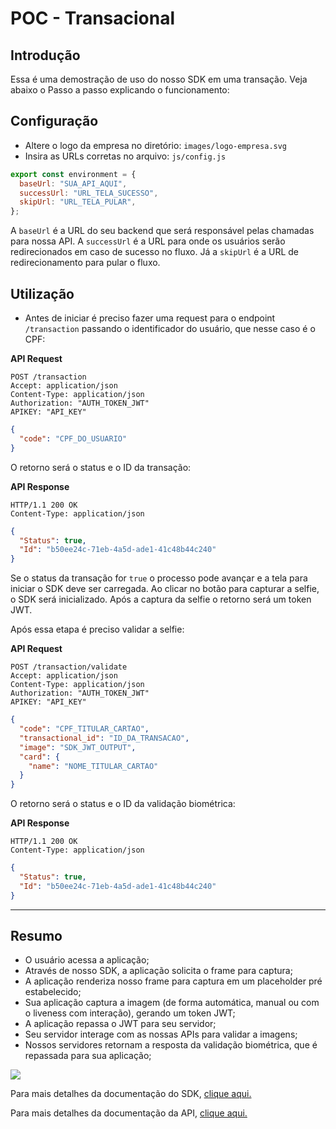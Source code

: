 # POC - Transacional

## Introdução

Essa é uma demostração de uso do nosso SDK em uma transação. Veja abaixo o Passo a passo explicando o funcionamento:

## Configuração

- Altere o logo da empresa no diretório: `images/logo-empresa.svg`
- Insira as URLs corretas no arquivo: `js/config.js` <br />



```js
export const environment = {
  baseUrl: "SUA_API_AQUI",
  successUrl: "URL_TELA_SUCESSO",
  skipUrl: "URL_TELA_PULAR",
};
```

A `baseUrl` é a URL do seu backend que será responsável pelas chamadas para nossa API. A `successUrl` é a URL para onde os usuários serão redirecionados em caso de sucesso no fluxo. Já a `skipUrl` é a URL de redirecionamento para pular o fluxo.


## Utilização

- Antes de iniciar é preciso fazer uma request para o endpoint `/transaction` passando o identificador do usuário, que nesse caso é o CPF:

**API Request**

```
POST /transaction
Accept: application/json
Content-Type: application/json
Authorization: "AUTH_TOKEN_JWT"
APIKEY: "API_KEY"
```

```json
{
  "code": "CPF_DO_USUARIO"
}
```

O retorno será o status e o ID da transação:

**API Response**

```
HTTP/1.1 200 OK
Content-Type: application/json
```

```json
{
  "Status": true,
  "Id": "b50ee24c-71eb-4a5d-ade1-41c48b44c240"
}
```

Se o status da transação for `true` o processo pode avançar e a tela para iniciar o SDK deve ser carregada. Ao clicar no botão para capturar a selfie, o SDK será inicializado. Após a captura da selfie o retorno será um token JWT.

Após essa etapa é preciso validar a selfie:

**API Request**

```
POST /transaction/validate
Accept: application/json
Content-Type: application/json
Authorization: "AUTH_TOKEN_JWT"
APIKEY: "API_KEY"
```

```json
{
  "code": "CPF_TITULAR_CARTAO",
  "transactional_id": "ID_DA_TRANSACAO",
  "image": "SDK_JWT_OUTPUT",
  "card": {
    "name": "NOME_TITULAR_CARTAO"
  }
}
```

O retorno será o status e o ID da validação biométrica:

**API Response**

```
HTTP/1.1 200 OK
Content-Type: application/json
```

```json
{
  "Status": true,
  "Id": "b50ee24c-71eb-4a5d-ade1-41c48b44c240"
}
```

<hr>

## Resumo

- O usuário acessa a aplicação;
- Através de nosso SDK, a aplicação solicita o frame para captura;
- A aplicação renderiza nosso frame para captura em um placeholder pré estabelecido;
- Sua aplicação captura a imagem (de forma automática, manual ou com o liveness com interação), gerando um token JWT;
- A aplicação repassa o JWT para seu servidor;
- Seu servidor interage com as nossas APIs para validar a imagens;
- Nossos servidores retornam a resposta da validação biométrica, que é repassada para sua aplicação;

<img src="https://user-images.githubusercontent.com/1706703/173040789-8df30c0d-4bcc-4d1a-8ce7-a74cb08f6476.png">

Para mais detalhes da documentação do SDK, [clique aqui.](https://developers.unico.io/guias/web/overview/)

Para mais detalhes da documentação da API, [clique aqui.](https://www4.acesso.io/transacional/services/transactional/docs/)
